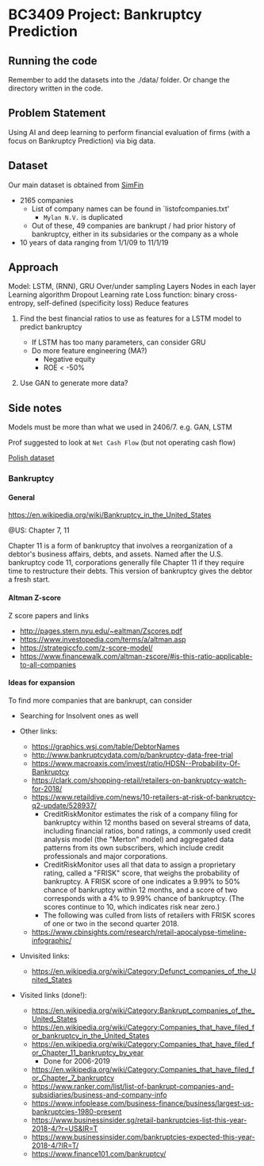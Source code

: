 # BC3409 Project: Bankruptcy Prediction

## Running the code

Remember to add the datasets into the ./data/ folder. Or change the directory written in the code.

## Problem Statement

Using AI and deep learning to perform financial evaluation of firms (with a focus on Bankruptcy Prediction) via big data.

## Dataset 

Our main dataset is obtained from [SimFin](https://simfin.com/)
- 2165 companies 
    - List of company names can be found in `listofcompanies.txt'
        - `Mylan N.V.` is duplicated
    - Out of these, 49 companies are bankrupt / had prior history of bankruptcy, either in its subsidaries or the company as a whole
- 10 years of data ranging from 1/1/09 to 11/1/19


## Approach

Model: LSTM, (RNN), GRU
Over/under sampling 
Layers
Nodes in each layer
Learning algorithm 
Dropout
Learning rate
Loss function: binary cross-entropy, self-defined (specificity loss)
Reduce features

1. Find the best financial ratios to use as features for a LSTM model to predict bankruptcy 
    - If LSTM has too many parameters, can consider GRU 
    - Do more feature engineering (MA?)
        - Negative equity
        - ROE < -50%

2. Use GAN to generate more data? 

## Side notes

Models must be more than what we used in 2406/7. e.g. GAN, LSTM

Prof suggested to look at `Net Cash Flow` (but not operating cash flow) 

[Polish dataset](https://archive.ics.uci.edu/ml/datasets/Polish+companies+bankruptcy+data)


### Bankruptcy


#### General

https://en.wikipedia.org/wiki/Bankruptcy_in_the_United_States

@US: Chapter 7, 11

Chapter 11 is a form of bankruptcy that involves a reorganization of a debtor's business affairs, debts, and assets. Named after the U.S. bankruptcy code 11, corporations generally file Chapter 11 if they require time to restructure their debts. This version of bankruptcy gives the debtor a fresh start.


#### Altman Z-score

Z score papers and links 
- http://pages.stern.nyu.edu/~ealtman/Zscores.pdf
- https://www.investopedia.com/terms/a/altman.asp
- https://strategiccfo.com/z-score-model/
- https://www.financewalk.com/altman-zscore/#is-this-ratio-applicable-to-all-companies


#### Ideas for expansion

To find more companies that are bankrupt, can consider
- Searching for Insolvent ones as well
- Other links:
    - https://graphics.wsj.com/table/DebtorNames
    - http://www.bankruptcydata.com/p/bankruptcy-data-free-trial
    - https://www.macroaxis.com/invest/ratio/HDSN--Probability-Of-Bankruptcy
    - https://clark.com/shopping-retail/retailers-on-bankruptcy-watch-for-2018/
    - https://www.retaildive.com/news/10-retailers-at-risk-of-bankruptcy-q2-update/528937/
        - CreditRiskMonitor estimates the risk of a company filing for bankruptcy within 12 months based on several streams of data, including financial ratios, bond ratings, a commonly used credit analysis model (the "Merton" model) and aggregated data patterns from its own subscribers, which include credit professionals and major corporations.
        - CreditRiskMonitor uses all that data to assign a proprietary rating, called a "FRISK" score, that weighs the probability of bankruptcy. A FRISK score of one indicates a 9.99% to 50% chance of bankruptcy within 12 months, and a score of two corresponds with a 4% to 9.99% chance of bankruptcy. (The scores continue to 10, which indicates risk near zero.)
        - The following was culled from lists of retailers with FRISK scores of one or two in the second quarter 2018.
    - https://www.cbinsights.com/research/retail-apocalypse-timeline-infographic/
- Unvisited links:
    - https://en.wikipedia.org/wiki/Category:Defunct_companies_of_the_United_States


- Visited links (done!):
    - https://en.wikipedia.org/wiki/Category:Bankrupt_companies_of_the_United_States
    - https://en.wikipedia.org/wiki/Category:Companies_that_have_filed_for_bankruptcy_in_the_United_States
    - https://en.wikipedia.org/wiki/Category:Companies_that_have_filed_for_Chapter_11_bankruptcy_by_year
        - Done for 2006-2019
    - https://en.wikipedia.org/wiki/Category:Companies_that_have_filed_for_Chapter_7_bankruptcy 
    - https://www.ranker.com/list/list-of-bankrupt-companies-and-subsidiaries/business-and-company-info
    - https://www.infoplease.com/business-finance/business/largest-us-bankruptcies-1980-present
    - https://www.businessinsider.sg/retail-bankruptcies-list-this-year-2018-4/?r=US&IR=T
    - https://www.businessinsider.com/bankruptcies-expected-this-year-2018-4/?IR=T/
    - https://www.finance101.com/bankruptcy/

